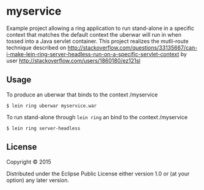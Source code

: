 # myservice

Example project allowing a ring application to run stand-alone in a specific context that matches
the default context the uberwar will run in when tossed into a Java servlet container.  This project
realizes the mutli-route technique described on http://stackoverflow.com/questions/33135667/can-i-make-lein-ring-server-headless-run-on-a-specific-servlet-context
by user http://stackoverflow.com/users/1860180/ez121sl

## Usage

To produce an uberwar that binds to the context /myservice

```
$ lein ring uberwar myservice.war
```

To run stand-alone through ```lein ring``` an bind to the context /myservice

```
$ lein ring server-headless
```

## License

Copyright © 2015

Distributed under the Eclipse Public License either version 1.0 or (at
your option) any later version.
